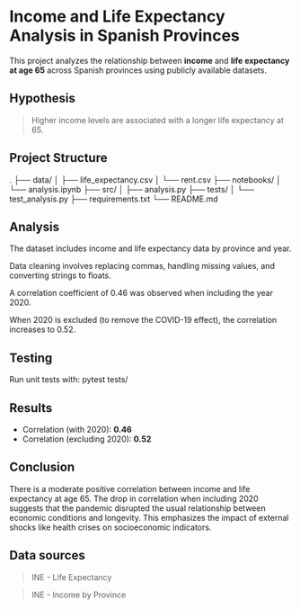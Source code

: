 # Income and Life Expectancy Analysis in Spanish Provinces

This project analyzes the relationship between **income** and **life expectancy at age 65** across Spanish provinces using publicly available datasets.

## Hypothesis

> Higher income levels are associated with a longer life expectancy at 65.

## Project Structure

.
├── data/
│ ├── life_expectancy.csv
│ └── rent.csv
├── notebooks/
│ └── analysis.ipynb
├── src/
│ ├── analysis.py
├── tests/
│ └── test_analysis.py
├── requirements.txt
└── README.md

## Analysis

The dataset includes income and life expectancy data by province and year.

Data cleaning involves replacing commas, handling missing values, and converting strings to floats.

A correlation coefficient of 0.46 was observed when including the year 2020.

When 2020 is excluded (to remove the COVID-19 effect), the correlation increases to 0.52.

## Testing
Run unit tests with:
pytest tests/

## Results

- Correlation (with 2020): **0.46**
- Correlation (excluding 2020): **0.52**

## Conclusion

There is a moderate positive correlation between income and life expectancy at age 65. The drop in correlation when including 2020 suggests that the pandemic disrupted the usual relationship between economic conditions and longevity. This emphasizes the impact of external shocks like health crises on socioeconomic indicators.

## Data sources
>INE - Life Expectancy

>INE - Income by Province
